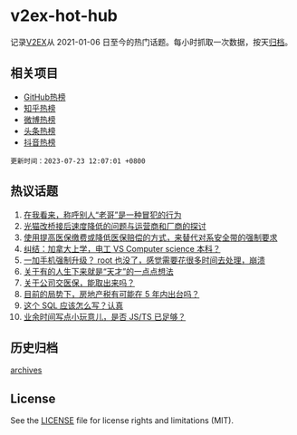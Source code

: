 # v2ex-hot-hub

 记录[V2EX](https://www.v2ex.com/)从 2021-01-06 日至今的热门话题。每小时抓取一次数据，按天[归档](archives)。
 
 ## 相关项目

- [GitHub热榜](https://github.com/snaildev/github-hot-hub)
- [知乎热榜](https://github.com/snaildev/zhihu-hot-hub)
- [微博热榜](https://github.com/snaildev/weibo-hot-hub)
- [头条热榜](https://github.com/snaildev/toutiao-hot-hub)
- [抖音热榜](https://github.com/snaildev/douyin-hot-hub)


 `更新时间：2023-07-23 12:07:01 +0800`

## 热议话题

1. [在我看来，称呼别人“老哥”是一种冒犯的行为](https://www.v2ex.com/t/958794)
1. [光猫改桥接后速度降低的问题与运营商和厂商的探讨](https://www.v2ex.com/t/958813)
1. [使用提高医保缴费或降低医保赔偿的方式，来替代对系安全带的强制要求](https://www.v2ex.com/t/958837)
1. [纠结：加拿大上学，电工 VS Computer science 本科？](https://www.v2ex.com/t/958789)
1. [一加手机强制升级？ root 也没了，感觉需要花很多时间去处理，崩溃](https://www.v2ex.com/t/958901)
1. [关于有的人生下来就是“天才”的一点点想法](https://www.v2ex.com/t/958810)
1. [关于公司交医保，能取出来吗？](https://www.v2ex.com/t/958784)
1. [目前的局势下，房地产税有可能在 5 年内出台吗？](https://www.v2ex.com/t/958834)
1. [这个 SQL 应该怎么写？认真](https://www.v2ex.com/t/958851)
1. [业余时间写点小玩意儿，是否 JS/TS 已足够？](https://www.v2ex.com/t/958854)

## 历史归档

[archives](archives)

## License

See the [LICENSE](LICENSE) file for license rights and limitations (MIT).
